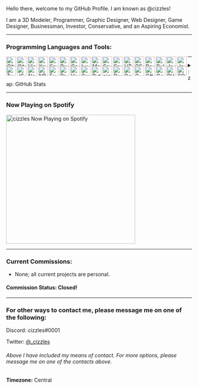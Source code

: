 Hello there, welcome to my GitHub Profile. I am known as @cizzles!

I am a 3D Modeler, Programmer, Graphic Designer, Web Designer, Game Designer, Businessman, Investor, Conservative, and an Aspiring Economist.

---

### Programming Languages and Tools:

<img align="left" alt="Git" width="26px" src="https://www.lua.org/images/luaa.gif" />

<img align="left" alt="GitHub" width="26px" src="https://www.lua.org/images/luaa.gif" />

<img align="left" alt="Visual Studio Code" width="26px" src="https://www.lua.org/images/luaa.gif" />

<img align="left" alt="Xcode" width="26px" src="https://www.lua.org/images/luaa.gif" />

<img align="left" alt="Scrimba" width="26px" src="https://www.lua.org/images/luaa.gif" />

<img align="left" alt="Pycharm" width="26px" src="https://www.lua.org/images/luaa.gif" />

<img align="left" alt="Code.org" width="26px" src="https://www.lua.org/images/luaa.gif" />

<img align="left" alt="Lua" width="26px" src="https://www.lua.org/images/luaa.gif" />

<img align="left" alt="Markdown" width="26px" src="https://www.lua.org/images/luaa.gif" />

<img align="left" alt="Scratch" width="26px" src="https://www.lua.org/images/luaa.gif" />

<img align="left" alt="Scratch Jr" width="26px" src="https://www.lua.org/images/luaa.gif" />

<img align="left" alt="HTML" width="26px" src="https://www.lua.org/images/luaa.gif" />

<img align="left" alt="CSS" width="26px" src="https://www.lua.org/images/luaa.gif" />

<img align="left" alt="Bootstrap" width="26px" src="https://www.lua.org/images/luaa.gif" />

<img align="left" alt="Bulma.io" width="26px" src="https://www.lua.org/images/luaa.gif" />

<img align="left" alt="Java" width="26px" src="https://www.lua.org/images/luaa.gif" />

<img align="left" alt="JavaScript" width="26px" src="https://www.lua.org/images/luaa.gif" />

<img align="left" alt="TypeScript" width="26px" src="https://www.lua.org/images/luaa.gif" />

<img align="left" alt="JSON" width="26px" src="https://www.lua.org/images/luaa.gif" />

<img align="left" alt="Node.js" width="26px" src="https://www.lua.org/images/luaa.gif" />

<img align="left" alt="NPM.js" width="26px" src="https://www.lua.org/images/luaa.gif" />

<img align="left" alt="Express.js" width="26px" src="https://www.lua.org/images/luaa.gif" />

<img align="left" alt="React.js" width="26px" src="https://www.lua.org/images/luaa.gif" />

<img align="left" alt="Vue.js" width="26px" src="https://www.lua.org/images/luaa.gif" />

<img align="left" alt="Swift" width="26px" src="https://www.lua.org/images/luaa.gif" />

<img align="left" alt="Python" width="26px" src="https://www.lua.org/images/luaa.gif" />

<img align="left" alt="pip" width="26px" src="https://www.lua.org/images/luaa.gif" />

<img align="left" alt="Ruby" width="26px" src="https://www.lua.org/images/luaa.gif" />

<img align="left" alt="Go" width="26px" src="https://www.lua.org/images/luaa.gif" />

<img align="left" alt="C" width="26px" src="https://www.lua.org/images/luaa.gif" />

<img align="left" alt="C#" width="26px" src="https://www.lua.org/images/luaa.gif" />

<img align="left" alt="C++" width="26px" src="https://www.lua.org/images/luaa.gif" />

<img align="left" alt="PHP" width="26px" src="https://www.lua.org/images/luaa.gif" />

<img align="left" alt="SQL" width="26px" src="https://www.lua.org/images/luaa.gif" />

---

<details>
  <summary>:zap: GitHub Stats</summary>

  <img align="left" alt="cizzles GitHub Statistics" src="https://github-readme-stats.codestackr.vercel.app/api?username=cizzles&show_icons=true&hide_border=true" />

</details>

---

### Now Playing on Spotify

[<img src="https://now-playing-codestackr.vercel.app/api/spotify-playing" alt="cizzles Now Playing on Spotify" width="350" />](https://open.spotify.com/user/apaig6ltu8b8w8ybkg8xa4n66)

---

### Current Commissions:
* None; all current projects are personal.
#### Commission Status: Closed!

---

### For other ways to contact me, please message me on one of the following:

Discord: cizzles#0001

Twitter: [@_cizzles](https://twitter.com/_cizzles)

###### Above I have included my means of contact. For more options, please message me on one of the contacts above.

**Timezone:** Central
